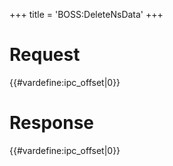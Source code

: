 +++
title = 'BOSS:DeleteNsData'
+++

# Request

{{#vardefine:ipc_offset\|0}}

# Response

{{#vardefine:ipc_offset\|0}}
